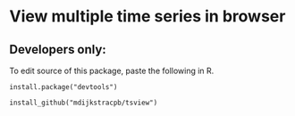 # View multiple time series in browser

## Developers only:
To edit source of this package, paste the following in R.
  
	install.package("devtools")
  
	install_github("mdijkstracpb/tsview")